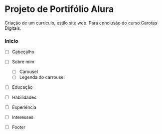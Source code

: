 # Projeto de Portifólio Alura
Criação de um currículo, estilo site web. Para conclusão do curso Garotas Digitais.



### Inicio
- [ ] Cabeçalho

- [ ] Sobre mim
    - [ ] Carousel 
    - [ ] Legenda do carrousel

- [ ] Educação

- [ ] Habilidades

- [ ] Experiência

- [ ] Interesses

- [ ] Footer

